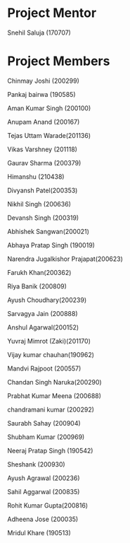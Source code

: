 # Project Mentor

Snehil Saluja (170707)

# Project Members

Chinmay Joshi (200299)

Pankaj bairwa (190585)

Aman Kumar Singh (200100)

Anupam Anand (200167)

Tejas Uttam Warade(201136)

Vikas Varshney (201118)

Gaurav Sharma (200379)

Himanshu (210438)

Divyansh Patel(200353)

Nikhil Singh (200636)

Devansh Singh (200319)

Abhishek Sangwan(200021)

Abhaya Pratap Singh (190019)

Narendra Jugalkishor Prajapat(200623)

Farukh Khan(200362)

Riya Banik (200809)

Ayush Choudhary(200239)

Sarvagya Jain (200888)

Anshul Agarwal(200152)

Yuvraj Mimrot (Zaki)(201170)

Vijay kumar chauhan(190962)

Mandvi Rajpoot (200557)

Chandan Singh Naruka(200290)

Prabhat Kumar Meena (200688)

chandramani kumar (200292)

Saurabh Sahay (200904)

Shubham Kumar (200969)

Neeraj Pratap Singh (190542)

Sheshank (200930)

Ayush Agrawal (200236)

Sahil Aggarwal (200835)

Rohit Kumar Gupta(200816)

Adheena Jose (200035)

Mridul Khare (190513)

